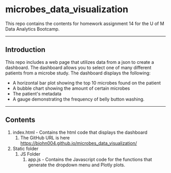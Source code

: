 # microbes_data_visualization

This repo contains the contents for homework assignment 14 for the U of M Data Analytics Bootcamp.
***
## Introduction
This repo includes a web page that utilizes data from a json to create a dashboard. The dashboard allows you to select one of many different patients from a microbe study. The dashboard displays the following: 
+ A horizontal bar plot showing the top 10 microbes found on the patient
+ A bubble chart showing the amount of certain microbes
+ The patient's metadata
+ A gauge demonstrating the frequency of belly button washing.
***
## Contents
1. index.html - Contains the html code that displays the dashboard
    1. The GitHub URL is here https://bjohn004.github.io/microbes_data_visualization/
1. Static folder
    1. JS Folder
        1. app.js - Contains the Javascript code for the functions that generate the dropdown menu and Plotly plots.
